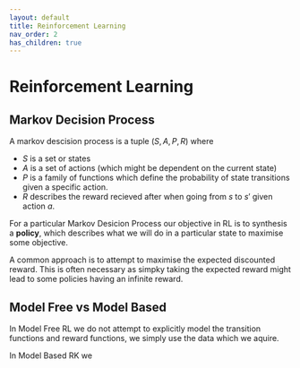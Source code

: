 ```yaml
---
layout: default
title: Reinforcement Learning
nav_order: 2
has_children: true
---
```



# Reinforcement Learning

## Markov Decision Process

A markov descision process is a tuple $(S,A,P,R)$ where

- $S$ is a set or states
- $A$ is a set of actions (which might be dependent on the current state)
- $P$ is a family of functions which define the probability of state transitions given a specific action.
- $R$ describes the reward recieved after when going from $s$ to $s\prime$ given action $a$.


For a particular Markov Desicion Process our objective in RL is to synthesis a __policy__, which describes what we will do in a particular state to maximise some objective.

A common approach is to attempt to maximise the expected discounted reward. This is often necessary as simpky taking the expected reward might lead to some policies having an infinite reward.


## Model Free vs Model Based

In Model Free RL we do not attempt to explicitly model the transition functions and reward functions, we simply use the data which we aquire.

In Model Based RK we 